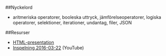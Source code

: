 ##Nyckelord

- aritmeriska operatorer, booleska uttryck, jämförelseoperatorer, logiska operatorer, selektioner, iterationer, undantag, filer, JSON

##Resurser
- [HTML-presentation](https://rawgit.com/1dv024/kursinnehall/master/forelasningar/01/index.html#)
- [Inspelning 2016-03-22](https://www.youtube.com/watch?v=FVg2L9GOGbg&index=3&list=PLWl8eY9vSb6hc_gOuKh4_HuPHlvY4-93r) (YouTube)
